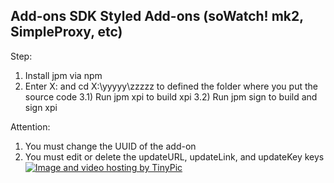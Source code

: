 Add-ons SDK Styled Add-ons (soWatch! mk2, SimpleProxy, etc)
--

Step:
1) Install jpm via npm
2) Enter X: and cd X:\yyyyy\zzzzz to defined the folder where you put the source code
3.1) Run jpm xpi to build xpi
3.2) Run jpm sign to build and sign xpi

Attention:
1) You must change the UUID of the add-on
2) You must edit or delete the updateURL, updateLink, and updateKey keys
<a href="http://tinypic.com?ref=ml5abm" target="_blank"><img src="http://i66.tinypic.com/ml5abm.png" border="0" alt="Image and video hosting by TinyPic"></a>
